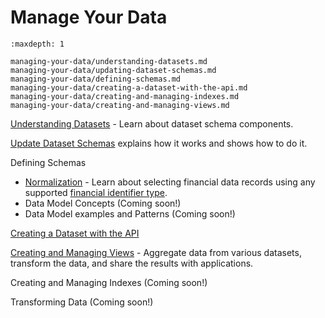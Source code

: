 # Manage Your Data


```{toctree}
:maxdepth: 1

managing-your-data/understanding-datasets.md
managing-your-data/updating-dataset-schemas.md
managing-your-data/defining-schemas.md
managing-your-data/creating-a-dataset-with-the-api.md
managing-your-data/creating-and-managing-indexes.md
managing-your-data/creating-and-managing-views.md
```

[Understanding Datasets](./managing-your-data/understanding-datasets.md) - Learn about dataset schema components.

[Update Dataset Schemas](./managing-your-data/updating-dataset-schemas.md) explains how it works and shows how to do it.

Defining Schemas

- [Normalization](./managing-your-data/defining-schemas/normalization.md) - Learn about selecting financial data records using any supported [financial identifier type](../reference/financial-identifiers.md).
- Data Model Concepts (Coming soon!)
- Data Model examples and Patterns (Coming soon!)

[Creating a Dataset with the API](./managing-your-data/creating-a-dataset-with-the-api.md)

[Creating and Managing Views](./managing-your-data/creating-and-managing-views.md) - Aggregate data from various datasets, transform the data, and share the results with applications.

Creating and Managing Indexes (Coming soon!)

Transforming Data (Coming soon!)